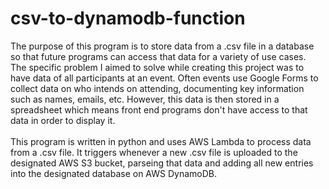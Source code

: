 # csv-to-dynamodb-function

The purpose of this program is to store data from a .csv file in a database so that future programs can access that data for a variety of use cases.<br/>
The specific problem I aimed to solve while creating this project was to have data of all participants at an event. Often events use Google Forms to collect data on who intends on attending, documenting key information such as names, emails, etc. However, this data is then stored in a spreadsheet which means front end programs don't have access to that data in order to display it.<br/>
<br/>
This program is written in python and uses AWS Lambda to process data from a .csv file. It triggers whenever a new .csv file is uploaded to the designated AWS S3 bucket, parseing that data and adding all new entries into the designated database on AWS DynamoDB.<br/>
<br/>
